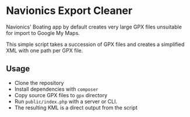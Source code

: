 # Navionics Export Cleaner

Navionics' Boating app by default creates very large GPX files unsuitable for import to Google My Maps.

This simple script takes a succession of GPX files and creates a simplified XML with one path per GPX file.

## Usage

* Clone the repository
* Install dependencies with `composer`
* Copy source GPX files to `gpx` directory
* Run `public/index.php` with a server or CLI.
* The resulting KML is a direct output from the script
